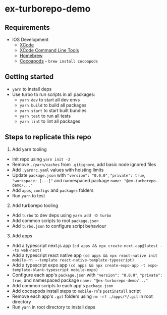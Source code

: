 # ex-turborepo-demo

## Requirements
- IOS Development
  - [XCode](https://apps.apple.com/us/app/xcode/id497799835?mt=12)
  - [XCode Command Line Tools](https://www.freecodecamp.org/news/install-xcode-command-line-tools/)
  - [Homebrew](https://brew.sh/)
  - [Cocoapods](https://formulae.brew.sh/formula/cocoapods) - `brew install cocoapods`

## Getting started
- `yarn` to install deps
- Use turbo to run scripts in all packages:
  - `yarn dev` to start all dev envs
  - `yarn build` to build all packages
  - `yarn start` to start built bundles
  - `yarn test` to run all tests
  - `yarn lint` to lint all packages

## Steps to replicate this repo
1. Add yarn tooling
  - Init repo using `yarn init -2`
  - Remove `./yarn/caches` from `.gitignore`, add basic node ignored files
  - Add `.yarnrc.yaml` values with hoisting limits
  - Update `package.json` with `"version": "0.0.0"`, `"private": true`, `"workspace: [...]"` and namespaced package `name: "@ex-turborepo-demo/..."`
  - Add `apps`, `configs` and `packages` folders
  - Run `yarn` to test
2. Add turborepo tooling
  - Add `turbo` to dev deps using `yarn add -D turbo`
  - Add common scripts to root `package.json`
  - Add `turbo.json` to configure script behaviour
3. Add apps
  - Add a typescript next.js app `(cd apps && npx create-next-app@latest --ts web-next)`
  - Add a typescript react native app `(cd apps && npx react-native init mobile-rn --template react-native-template-typescript)`
  - Add a typescript expo app `(cd apps && npx create-expo-app -t expo-template-blank-typescript mobile-expo)`
  - Configure each app's `package.json` with `"version": "0.0.0"`, `"private": true`, and namespaced package `name: "@ex-turborepo-demo/..."`
  - Add common scripts to each app's `package.json`
  - Add cocoapods install steps to `mobile-rn`'s `postinstall` script
  - Remove each app's `.git` folders using `rm -rf ./apps/*/.git` in root directory
  - Run `yarn` in root directory to install deps
